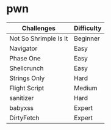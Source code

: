# pwn

| Challenges            | Difficulty |
|-----------------------|------------|
| Not So Shrimple Is It | Beginner   |
| Navigator             | Easy       |
| Phase One             | Easy       |
| Shellcrunch           | Easy       |
| Strings Only          | Hard       |
| Flight Script         | Medium     |
| sanitizer             | Hard       |
| babyxss               | Expert     |
| DirtyFetch            | Expert     |


